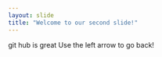 ```yaml
---
layout: slide
title: "Welcome to our second slide!"
---
```

git hub is great
Use the left arrow to go back!
